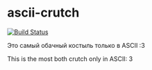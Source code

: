 # ascii-crutch
[![Build Status](https://secure.travis-ci.org/yiisoft/yii.png)](http://travis-ci.org/yiisoft/yii)

Это самый обачный костыль только в ASCII :3

This is the most both crutch only in ASCII: 3
